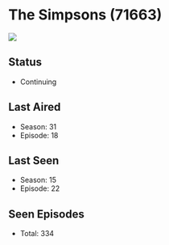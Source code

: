 # The Simpsons (71663)

<img src="https://dg31sz3gwrwan.cloudfront.net/poster/71663/952849-0-optimized.jpg" />

## Status
* Continuing
## Last Aired
* Season: 31
* Episode: 18
## Last Seen
* Season: 15
* Episode: 22
## Seen Episodes
* Total: 334
